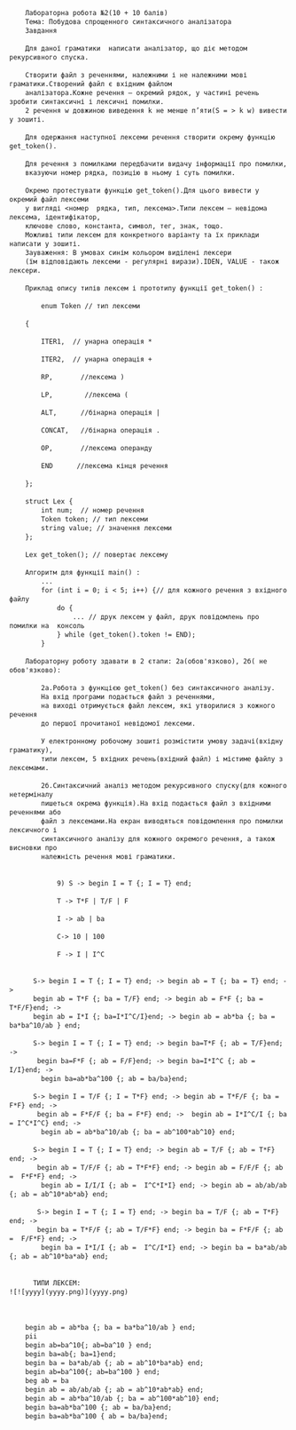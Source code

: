 
        Лабораторна робота №2(10 + 10 балів)
        Тема: Побудова спрощенного синтаксичного аналізатора
        Завдання

        Для даної граматики  написати аналізатор, що діє методом рекурсивного спуска.

        Створити файл з реченнями, належними і не належними мові граматики.Створений файл є вхідним файлом
        аналізатора.Кожне речення – окремий рядок, у частині речень зробити синтаксичні і лексичні помилки.
        2 речення w довжиною виведення k не менше п’яти(S = > k w) вивести у зошиті.

        Для одержання наступної лексеми речення створити окрему функцію get_token().

        Для речення з помилками передбачити видачу інформації про помилки,
        вказуючи номер рядка, позицію в ньому і суть помилки.

        Окремо протестувати функцію get_token().Для цього вивести у окремий файл лексеми
        у вигляді <номер  рядка, тип, лексема>.Типи лексем – невідома лексема, ідентифікатор,
        ключове слово, константа, символ, тег, знак, тощо.
        Можливі типи лексем для конкретного варіанту та їх приклади написати у зошиті.
        Зауваження: В умовах синім кольором виділені лексери
        (їм відповідають лексеми - регулярні вирази).IDEN, VALUE - також лексери.

        Приклад опису типів лексем і прототипу функції get_token() :

            enum Token // тип лексеми

        {

            ITER1,  // унарна операція *

            ITER2,  // унарна операція +

            RP,       //лексема )

            LP,        //лексема (

            ALT,      //бінарна операція |

            CONCAT,   //бінарна операція .

            OP,       //лексема операнду

            END      //лексема кінця речення

        };

        struct Lex {
            int num;  // номер речення
            Token token; // тип лексеми
            string value; // значення лексеми
        };

        Lex get_token(); // повертає лексему

        Алгоритм для функції main() :
            ...
            for (int i = 0; i < 5; i++) {// для кожного речення з вхідного файлу
                do {
                    ... // друк лексем у файл, друк повідомлень про помилки на  консоль
                } while (get_token().token != END);
            }

        Лабораторну роботу здавати в 2 єтапи: 2a(обов'язково), 2б( не обов'язково):

            2a.Робота з функцією get_token() без синтаксичного аналізу.
            На вхід програми подається файл з реченнями, 
            на виході отримується файл лексем, які утворилися з кожного речення 
            до першої прочитаної невідомої лексеми.

            У електронному робочому зошиті розмістити умову задачі(вхідну граматику), 
            типи лексем, 5 вхідних речень(вхідний файл) і містиме файлу з лексемами.

            2б.Синтаксичний аналіз методом рекурсивного спуску(для кожного нетерміналу 
            пишеться окрема функція).На вхід подається файл з вхідними реченнями або 
            файл з лексемами.На екран виводяться повідомлення про помилки лексичного і 
            синтаксичного аналізу для кожного окремого речення, а також висновки про
            належність речення мові граматики.


                9) S -> begin I = T {; I = T} end;

                T -> T*F | T/F | F

                I -> ab | ba

                C-> 10 | 100

                F -> I | I^C
                
                
          S-> begin I = T {; I = T} end; -> begin ab = T {; ba = T} end; -> 
          begin ab = T*F {; ba = T/F} end; -> begin ab = F*F {; ba = T*F/F}end; ->
          begin ab = I*I {; ba=I*I^C/I}end; -> begin ab = ab*ba {; ba = ba*ba^10/ab } end;
          
          S-> begin I = T {; I = T} end; -> begin ba=T*F {; ab = T/F}end; ->
           begin ba=F*F {; ab = F/F}end; -> begin ba=I*I^C {; ab = I/I}end; ->
            begin ba=ab*ba^100 {; ab = ba/ba}end;
          
          S-> begin I = T/F {; I = T*F} end; -> begin ab = T*F/F {; ba = F*F} end; ->
           begin ab = F*F/F {; ba = F*F} end; ->  begin ab = I*I^C/I {; ba = I^C*I^C} end; ->
            begin ab = ab*ba^10/ab {; ba = ab^100*ab^10} end; 
          
          S-> begin I = T {; I = T} end; -> begin ab = T/F {; ab = T*F} end; ->
           begin ab = T/F/F {; ab = T*F*F} end; -> begin ab = F/F/F {; ab =  F*F*F} end; ->
            begin ab = I/I/I {; ab =  I^C*I*I} end; -> begin ab = ab/ab/ab {; ab = ab^10*ab*ab} end;
          
           S-> begin I = T {; I = T} end; -> begin ba = T/F {; ab = T*F} end; ->
           begin ba = T*F/F {; ab = T/F*F} end; -> begin ba = F*F/F {; ab =  F/F*F} end; ->
            begin ba = I*I/I {; ab =  I^C/I*I} end; -> begin ba = ba*ab/ab {; ab = ab^10*ba*ab} end;
          
          
          ТИПИ ЛЕКСЕМ:
    ![![уууу](уууу.png)](уууу.png)

          
          
        begin ab = ab*ba {; ba = ba*ba^10/ab } end;
        pii
        begin ab=ba^10{; ab=ba^10 } end;
        begin ba=ab{; ba=1}end;
        begin ba = ba*ab/ab {; ab = ab^10*ba*ab} end;
        begin ab=ba^100{; ab=ba^100 } end;
        beg ab = ba
        begin ab = ab/ab/ab {; ab = ab^10*ab*ab} end;
        begin ab = ab*ba^10/ab {; ba = ab^100*ab^10} end;
        begin ba=ab*ba^100 {; ab = ba/ba}end;
        begin ba=ab*ba^100 { ab = ba/ba}end;
